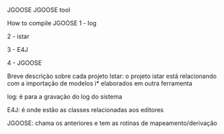 JGOOSE
JGOOSE tool

How to compile JGOOSE
1 - log

2 - istar

3 - E4J

4 - JGOOSE

Breve descrição sobre cada projeto
Istar: o projeto istar está relacionando com a importação de modelos i* elaborados em outra ferramenta

log: é para a gravação do log do sistema

E4J: é onde estão as classes relacionadas aos editores

JGOOSE: chama os anteriores e tem as rotinas de mapeamento/derivação
